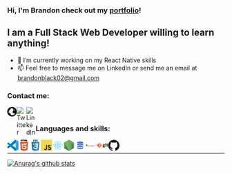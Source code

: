 ### Hi, I'm Brandon check out my [portfolio][website]!

## I am a Full Stack Web Developer willing to learn anything!
- 🔭 I’m currently working on my React Native skills
- 📫 Feel free to message me on LinkedIn or send me an email at brandonblack02@gmail.com

### Contact me:

[<img align="left" alt="brandonblack.net" width="22px" src="https://raw.githubusercontent.com/iconic/open-iconic/master/svg/globe.svg">][website]
[<img align="left" alt="Twitter" width="22px" src="https://cdn.jsdelivr.net/npm/simple-icons@v3/icons/twitter.svg">][twitter] 
[<img align="left" alt="LinkedIn" width="22px" src="https://cdn.jsdelivr.net/npm/simple-icons@v3/icons/linkedin.svg">][linkedin]

<br />

### Languages and skills:

[<img align="left" alt="VSCODE" width="26px" src="https://raw.githubusercontent.com/github/explore/80688e429a7d4ef2fca1e82350fe8e3517d3494d/topics/visual-studio-code/visual-studio-code.png">][vscode]
[<img align="left" alt="HTML5" width="26px" src="https://raw.githubusercontent.com/github/explore/80688e429a7d4ef2fca1e82350fe8e3517d3494d/topics/html/html.png">][html]
[<img align="left" alt="CSS" width="26px" src="https://raw.githubusercontent.com/github/explore/80688e429a7d4ef2fca1e82350fe8e3517d3494d/topics/css/css.png">][css]
[<img align="left" alt="JavaScript" width="26px" src="https://raw.githubusercontent.com/github/explore/80688e429a7d4ef2fca1e82350fe8e3517d3494d/topics/javascript/javascript.png">][javascript]
[<img align="left" alt="React" width="26px" src="https://raw.githubusercontent.com/github/explore/80688e429a7d4ef2fca1e82350fe8e3517d3494d/topics/react/react.png">][react]
[<img align="left" alt="Nodejs" width="26px" src="https://raw.githubusercontent.com/github/explore/80688e429a7d4ef2fca1e82350fe8e3517d3494d/topics/nodejs/nodejs.png">][nodejs]
[<img align="left" alt="SQL" width="26px" src="https://raw.githubusercontent.com/github/explore/80688e429a7d4ef2fca1e82350fe8e3517d3494d/topics/sql/sql.png">][sql]
[<img align="left" alt="MongoDB" width="26px" src="https://raw.githubusercontent.com/github/explore/80688e429a7d4ef2fca1e82350fe8e3517d3494d/topics/mongodb/mongodb.png">][nodejs]
[<img align="left" alt="Git" width="26px" src="https://raw.githubusercontent.com/github/explore/80688e429a7d4ef2fca1e82350fe8e3517d3494d/topics/git/git.png">][git]
[<img align="left" alt="GitHub" width="26px" src="https://raw.githubusercontent.com/github/explore/78df643247d429f6cc873026c0622819ad797942/topics/github/github.png">][github]

<br />

---

[![Anurag's github stats](https://github-readme-stats.vercel.app/api?username=Brandon205&show_icons=true&theme=dracula)](https://github.com/anuraghazra/github-readme-stats)

[website]: https://brandonblack.dev
[twitter]: https://twitter.com/brandonblack02
[linkedin]: https://linkedin.com/in/brandonblack02
[html]: https://developer.mozilla.org/en-US/docs/Web/HTML
[css]: https://developer.mozilla.org/en-US/docs/Glossary/CSS
[javascript]: https://developer.mozilla.org/en-US/docs/Glossary/JavaScript
[nodejs]: https://nodejs.org/en/
[git]: https://git-scm.com/
[github]: https://github.com/
[react]: https://reactjs.org/
[sql]: https://www.w3schools.com/sql/
[mongodb]: https://www.mongodb.com/
[vscode]: https://code.visualstudio.com/
